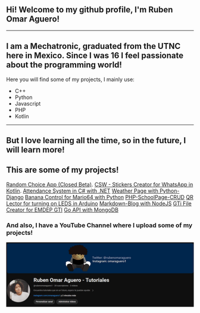 ## Hi! Welcome to my github profile, I'm Ruben Omar Aguero!
---
I am a Mechatronic, graduated from the UTNC here in Mexico. Since I was 16 I feel passionate about the programming world!
---
Here you will find some of my projects, I mainly use:
- C++
- Python
- Javascript
- PHP
- Kotlin
---
But I love learning all the time, so in the future, I will learn more!
---

## This are some of my projects!
[Random Choice App (Closed Beta)](https://play.google.com/store/apps/details?id=com.roa.eleccionaleatoria).
[CSW - Stickers Creator for WhatsApp in Kotlin](https://github.com/omaraguero/stickers-for-whatsapp-kotlin).
[Attendance System in C# with .NET](https://github.com/omaraguero/attendance-system-csharp)
[Weather Page with Python-Django](https://github.com/omaraguero/weather-app)
[Banana Control for Mario64 with Python](https://github.com/omaraguero/Python-Control-de-Platano-para-Mario-Kart-64)
[PHP-SchoolPage-CRUD](https://github.com/omaraguero/php-CRUD)
[QR Lector for turning on LEDS in Arduino](https://github.com/omaraguero/lectorQRPosiciones)
[Markdown-Blog with NodeJS](https://github.com/omaraguero/basic-markdownblog-nodejs)
[GTi File Creator for EMDEP GTI](https://github.com/omaraguero/GTiFileCreator)
[Go API with MongoDB](https://github.com/omaraguero/go-API)




### And also, I have a YouTube Channel where I upload some of my projects!
![YT](youtube.png)


<!--
**omaraguero/omaraguero** is a ✨ _special_ ✨ repository because its `README.md` (this file) appears on your GitHub profile.

Here are some ideas to get you started:

- 🔭 I’m currently working on ...
- 🌱 I’m currently learning ...
- 👯 I’m looking to collaborate on ...
- 🤔 I’m looking for help with ...
- 💬 Ask me about ...
- 📫 How to reach me: ...
- 😄 Pronouns: ...
- ⚡ Fun fact: ...
-->
